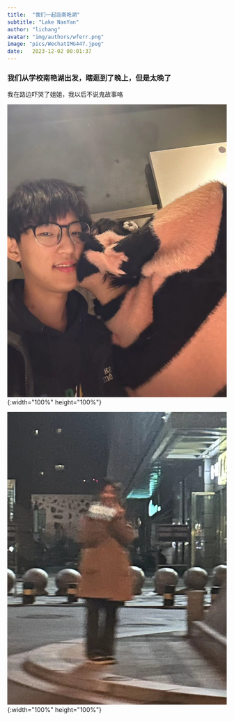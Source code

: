 ```yaml
---
title:  "我们一起逛南艳湖"
subtitle: "Lake NanYan"
author: "lichang"
avatar: "img/authors/wferr.png"
image: "pics/WechatIMG447.jpeg"
date:   2023-12-02 00:01:37
---
```


### 我们从学校南艳湖出发，瞎逛到了晚上，但是太晚了

我在路边吓哭了姐姐，我以后不说鬼故事咯

![](../pics/WechatIMG447.jpeg){:width="100%" height="100%"}

![](../pics/WechatIMG448.jpeg){:width="100%" height="100%"}